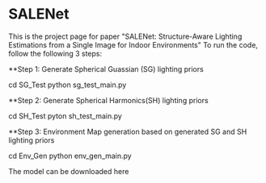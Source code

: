 # SALENet
This is the project page for paper "SALENet: Structure-Aware Lighting Estimations from a Single Image for Indoor Environments"
To run the code, follow the following 3 steps:

**Step 1: Generate Spherical Guassian (SG) lighting priors

cd SG_Test
python sg_test_main.py

**Step 2: Generate Spherical Harmonics(SH) lighting priors

cd SH_Test
pyton sh_test_main.py

**Step 3: Environment Map generation based on generated SG and SH lighting priors

cd Env_Gen
python env_gen_main.py

The model can be downloaded here 
